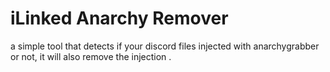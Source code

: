 # iLinked Anarchy Remover
a simple tool that detects if your discord files injected with anarchygrabber or not, it will also remove the injection .
